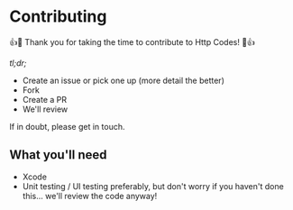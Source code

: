# Contributing

👍🎉 Thank you for taking the time to contribute to Http Codes! 🎉👍

_tl;dr;_

- Create an issue or pick one up (more detail the better)
- Fork
- Create a PR
- We'll review

If in doubt, please get in touch.

## What you'll need
- Xcode
- Unit testing / UI testing preferably, but don't worry if you haven't done this... we'll review the code anyway!

